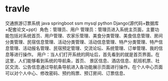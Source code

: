 # travle
交通旅游订票系统 java springboot ssm mysql python Django(源代码+数据库+配套论文+ppt）角色：管理员、用户  管理员：管理员进入系统主页面，主要功能包括对系统首页、用户管理、农家乐管理、美食分类管理、美食信息管理、房间分类管理、民宿信息管理、活动分类管理、活动信息管理、特产分类管理、特产信息管理、活动报名管理、民宿预定管理、交流论坛、系统管理、订单管理、我的信息等进行操作。  用户：当人们打开系统的网址后，首先看到的就是首页界面。在这里，人们能够看到系统的导航条，首页、 景区信息、酒店信息、航班机票、社区交流、公告信息通过导航条导航进入各功能展示页面进行操作。在个人中心页面可以对个人中心、修改密码、预约购票、预订房间、订票信息、
